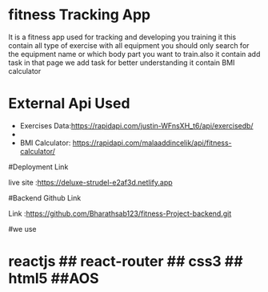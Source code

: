 # fitness Tracking App

  It is a fitness app used for tracking and developing you training it this contain all type of exercise with all equipment you should only search for the equipment name or which body part you want to train.also it contain  add task in that page we add task for better understanding
  it contain BMI calculator

  # External Api Used
  
  - Exercises Data:https://rapidapi.com/justin-WFnsXH_t6/api/exercisedb/
  - 
  - BMI Calculator: https://rapidapi.com/malaaddincelik/api/fitness-calculator/

#Deployment Link

live site :https://deluxe-strudel-e2af3d.netlify.app

#Backend Github Link

Link :https://github.com/Bharathsab123/fitness-Project-backend.git

#we use

 # reactjs ## react-router ## css3 ## html5 ##AOS
